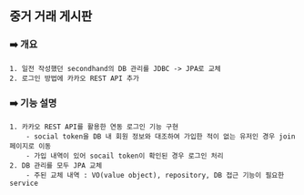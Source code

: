## 중거 거래 게시판

### ➡️ 개요
    1. 일전 작성했던 secondhand의 DB 관리를 JDBC -> JPA로 교체
    2. 로그인 방법에 카카오 REST API 추가

### ➡️ 기능 설명
    1. 카카오 REST API를 활용한 연동 로그인 기능 구현
        - social token을 DB 내 회원 정보와 대조하여 가입한 적이 없는 유저인 경우 join 페이지로 이동
        - 가입 내역이 있어 socail token이 확인된 경우 로그인 처리
    2. DB 관리를 모두 JPA 교체
        - 주된 교체 내역 : VO(value object), repository, DB 접근 기능이 필요한 service

